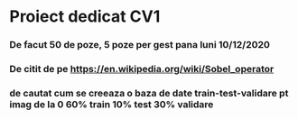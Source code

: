 # Proiect dedicat CV1

### De facut 50 de poze, 5 poze per gest pana luni 10/12/2020
### De citit de pe https://en.wikipedia.org/wiki/Sobel_operator
### de cautat cum se creeaza o baza de date train-test-validare pt imag de la 0   60% train 10% test 30% validare
